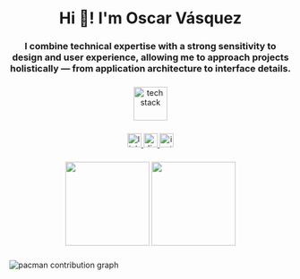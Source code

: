 <h1 align="center">Hi 👋! I'm Oscar Vásquez</h1>

<h3 align="center">I combine technical expertise with a strong sensitivity to design and user experience, allowing me to approach projects holistically — from application architecture to interface details.</h3>

###

<div align="center">
  <img src="https://skillicons.dev/icons?i=html,css,js,react,nextjs,angular,django,nodejs,net,docker,bootstrap,materialui,mysql,cpp" height="60" alt="tech stack" />
</div>

###

<div align="center">
  <a href="https://www.linkedin.com/in/oscar-fabi%C3%A1n-v%C3%A1squez-soto-9036922b4/" target="_blank">
    <img src="https://img.shields.io/static/v1?message=LinkedIn&logo=linkedin&label=&color=0077B5&logoColor=white&labelColor=&style=for-the-badge" height="25" alt="linkedin logo" />
  </a>
  <a href="https://discord.com/invite/JgBq9RE9" target="_blank">
    <img src="https://img.shields.io/static/v1?message=Discord&logo=discord&label=&color=7289DA&logoColor=white&labelColor=&style=for-the-badge" height="25" alt="discord logo" />
  </a>
  <a href="https://www.instagram.com/oscar.mysql" target="_blank">
    <img src="https://img.shields.io/static/v1?message=Instagram&logo=instagram&label=&color=E4405F&logoColor=white&labelColor=&style=for-the-badge" height="25" alt="instagram logo" />
  </a>
</div>

###

<div align="center">
  <img src="https://github-readme-stats.vercel.app/api?username=oscarvasquez28&show_icons=true&theme=dracula" height="150" />
  <img src="https://github-readme-stats.vercel.app/api/top-langs/?username=oscarvasquez28&layout=compact&theme=dracula" height="150" />
</div>

###

<picture>
  <source media="(prefers-color-scheme: dark)" srcset="https://raw.githubusercontent.com/maurodesouza/maurodesouza/output/pacman-contribution-graph-dark.svg">
  <source media="(prefers-color-scheme: light)" srcset="https://raw.githubusercontent.com/maurodesouza/maurodesouza/output/pacman-contribution-graph.svg">
  <img alt="pacman contribution graph" src="https://raw.githubusercontent.com/maurodesouza/maurodesouza/output/pacman-contribution-graph.svg">
</picture>
